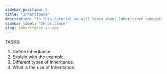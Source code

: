 ```yaml
---
sidebar_position: 5
title: "Inheritance"
description: "In this tutorial we will learn about Inheritance concepts in C Plus Plus."
sidebar_label: "Inheritance"
slug: inheritance-in-cpp
---
```


TASKS:

1. Define Inheritance.
2. Explain with the example.
3. Different types of Inheritance.
4. What is the use of Inheritance.